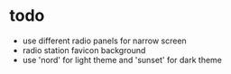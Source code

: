 # todo

* use different radio panels for narrow screen
* radio station favicon background
* use 'nord' for light theme and 'sunset' for dark theme
